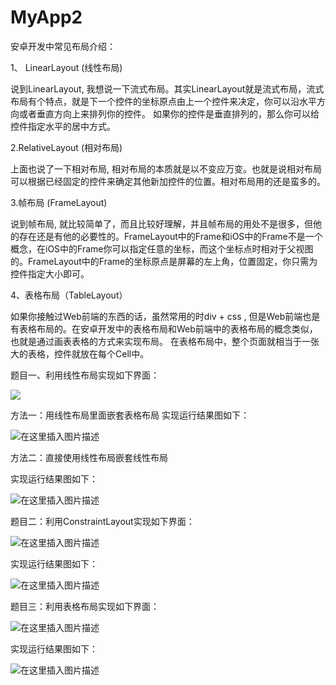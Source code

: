 # MyApp2

安卓开发中常见布局介绍：


1、 LinearLayout (线性布局)

说到LinearLayout, 我想说一下流式布局。其实LinearLayout就是流式布局，流式布局有个特点，就是下一个控件的坐标原点由上一个控件来决定，你可以沿水平方向或者垂直方向上来排列你的控件。 如果你的控件是垂直排列的，那么你可以给控件指定水平的居中方式。


2.RelativeLayout (相对布局)

上面也说了一下相对布局, 相对布局的本质就是以不变应万变。也就是说相对布局可以根据已经固定的控件来确定其他新加控件的位置。相对布局用的还是蛮多的。


3.帧布局 (FrameLayout)

说到帧布局, 就比较简单了，而且比较好理解，并且帧布局的用处不是很多，但他的存在还是有他的必要性的。FrameLayout中的Frame和iOS中的Frame不是一个概念，在iOS中的Frame你可以指定任意的坐标，而这个坐标点时相对于父视图的。FrameLayout中的Frame的坐标原点是屏幕的左上角，位置固定，你只需为控件指定大小即可。


4、表格布局（TableLayout）

如果你接触过Web前端的东西的话，虽然常用的时div + css , 但是Web前端也是有表格布局的。在安卓开发中的表格布局和Web前端中的表格布局的概念类似，也就是通过画表表格的方式来实现布局。 在表格布局中，整个页面就相当于一张大的表格，控件就放在每个Cell中。



题目一、利用线性布局实现如下界面：

![](https://img-blog.csdnimg.cn/20190313220105828.png?x-oss-process=image/watermark,type_ZmFuZ3poZW5naGVpdGk,shadow_10,text_aHR0cHM6Ly9ibG9nLmNzZG4ubmV0L2x1X2x1X3poYW5n,size_16,color_FFFFFF,t_70)

方法一：用线性布局里面嵌套表格布局
实现运行结果图如下：

![在这里插入图片描述](https://img-blog.csdnimg.cn/2019031322025175.png?x-oss-process=image/watermark,type_ZmFuZ3poZW5naGVpdGk,shadow_10,text_aHR0cHM6Ly9ibG9nLmNzZG4ubmV0L2x1X2x1X3poYW5n,size_16,color_FFFFFF,t_70)

方法二：直接使用线性布局嵌套线性布局

实现运行结果图如下：

![在这里插入图片描述](https://img-blog.csdnimg.cn/20190313220343360.png?x-oss-process=image/watermark,type_ZmFuZ3poZW5naGVpdGk,shadow_10,text_aHR0cHM6Ly9ibG9nLmNzZG4ubmV0L2x1X2x1X3poYW5n,size_16,color_FFFFFF,t_70)

题目二：利用ConstraintLayout实现如下界面：

![在这里插入图片描述](https://img-blog.csdnimg.cn/20190313220428278.png?x-oss-process=image/watermark,type_ZmFuZ3poZW5naGVpdGk,shadow_10,text_aHR0cHM6Ly9ibG9nLmNzZG4ubmV0L2x1X2x1X3poYW5n,size_16,color_FFFFFF,t_70)

实现运行结果图如下：

![在这里插入图片描述](https://img-blog.csdnimg.cn/20190313220450125.png?x-oss-process=image/watermark,type_ZmFuZ3poZW5naGVpdGk,shadow_10,text_aHR0cHM6Ly9ibG9nLmNzZG4ubmV0L2x1X2x1X3poYW5n,size_16,color_FFFFFF,t_70)

题目三：利用表格布局实现如下界面：

![在这里插入图片描述](https://img-blog.csdnimg.cn/20190313220516850.png?x-oss-process=image/watermark,type_ZmFuZ3poZW5naGVpdGk,shadow_10,text_aHR0cHM6Ly9ibG9nLmNzZG4ubmV0L2x1X2x1X3poYW5n,size_16,color_FFFFFF,t_70)

 实现运行结果图如下：
 
 ![在这里插入图片描述](https://img-blog.csdnimg.cn/20190313220556871.png?x-oss-process=image/watermark,type_ZmFuZ3poZW5naGVpdGk,shadow_10,text_aHR0cHM6Ly9ibG9nLmNzZG4ubmV0L2x1X2x1X3poYW5n,size_16,color_FFFFFF,t_70)
